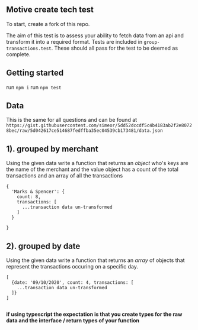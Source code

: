 ## Motive create tech test

To start, create a fork of this repo.

The aim of this test is to assess your ability to fetch data from an api and transform it into a required format. Tests are included in `group-transactions.test`. These should all pass for the test to be deemed as complete.

## Getting started

run `npm i`
run `npm test`

## Data

This is the same for all questions and can be found at `https://gist.githubusercontent.com/simeor/5dd52dccdf5c4b4183ab2f2e80728bec/raw/5d042617ce514687fedffba35ec04539cb173481/data.json`

## 1). grouped by merchant

Using the given data write a function that returns an _object_ who's keys are the name of the merchant and the value object has a count of the total transactions and an array of all the transactions

```
{
  'Marks & Spencer': {
    count: 8,
    transactions: [
      ...transaction data un-transformed
    ]
  }

}

```

## 2). grouped by date

Using the given data write a function that returns an _array_ of objects that represent the transactions occuring on a specific day.

```
[
  {date: '09/10/2020', count: 4, transactions: [
    ...transaction data un-transformed
  ]}
]


```

**if using typescript the expectation is that you create types for the raw data and the interface / return types of your function**
